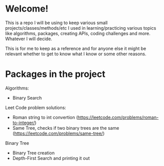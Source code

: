 # Welcome!

This is a repo I will be using to keep various small projects/classes/methods/etc I used in learning/practicing various topics like algorithms, packages, creating APIs, coding challenges and more. Whatever I will decide.

This is for me to keep as a reference and for anyone else it might be relevant whether to get to know what I know or some other reasons.

# Packages in the project

Algorithms:
- Binary Search

Leet Code problem solutions:
- Roman string to int convertion (https://leetcode.com/problems/roman-to-integer/)
- Same Tree, checks if two binary trees are the same (https://leetcode.com/problems/same-tree/)

Binary Tree
- Binary Tree creation
- Depth-First Search and printing it out